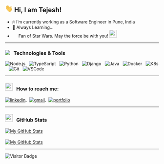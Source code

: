 ## <img src="wave.gif" width="25px" height="25px"> Hi, I am Tejesh!

  - 🖱 I’m currently working as a Software Engineer in Pune, India
  - 🌱 Always Learning...  
  - <img src="https://emojis.slackmojis.com/emojis/images/1526741134/3958/storm_trooper.gif?1526741134" width="16px" height="16px"> Fan of Star Wars. May the force be with you!  <img src="https://emojis.slackmojis.com/emojis/images/1584740072/8299/babyyoda1.png?1584740072" width="25px" height="25px">

<hr/>

### <img src="https://emojis.slackmojis.com/emojis/images/1616841890/24518/tech.gif?1616841890" width="36px"> &nbsp; Technologies & Tools
![Node.js](https://img.shields.io/badge/-Node.js-black?logo=node.js&style=social)&nbsp;&nbsp;
![TypeScript](https://img.shields.io/badge/-TypeScript-black?logo=typescript&style=social)&nbsp;&nbsp;
![Python](https://img.shields.io/badge/-Python-black?logo=Python&style=social)&nbsp;&nbsp;
![Django](https://img.shields.io/badge/-Django-black?logo=django&style=social)&nbsp;&nbsp;
![Java](https://img.shields.io/badge/-Java-black?logo=java&style=social)&nbsp;&nbsp;
![Docker](https://img.shields.io/badge/-Docker-black?logo=docker&style=social)&nbsp;&nbsp;
![K8s](https://img.shields.io/badge/-Kubernetes-black?logo=kubernetes&style=social)&nbsp;&nbsp;
![Git](https://img.shields.io/badge/-Git-black?logo=git&style=social)&nbsp;&nbsp;
![VSCode](https://img.shields.io/badge/-VSCode-black?logo=visualstudiocode&style=social)

<hr/>

### <img src="https://emojis.slackmojis.com/emojis/images/1515721994/3369/typing.gif?1515721994" width="25px" height="25px" > &nbsp; How to reach me:
<a href="https://www.linkedin.com/in/imtejesh95">
  <img align="center" src="https://img.shields.io/badge/-Linkedin-black?logo=linkedin&style=social" alt="linkedin" />
</a>
&nbsp;
<a href="mailto:chauragade.tejesh@gmail.com">
  <img align="center" src="https://img.shields.io/badge/-Gmail-black?logo=gmail&style=social" alt="gmail" />
</a>
&nbsp;
<a href="https://tejeshchauragade.me/">
  <img align="center" src="https://img.shields.io/badge/-Portfolio-black?logo=website&style=social" alt="portfolio" />
</a>

<hr/>
  
### <img src="https://emojis.slackmojis.com/emojis/images/1618700074/31105/lifeline.gif?1618700074" width="25px" height="25px" > &nbsp; GitHub Stats
<a href="https://github.com/IMTejesh95">
  <img  align="center" src="https://github-readme-stats.vercel.app/api?username=IMTejesh95&show_icons=true&line_height=27&count_private=true&title_color=00297a&text_color=000000&icon_color=00297a&bg_color=dce3e6&border_color=dce3e6&border_radius=15px&include_all_commits=true" alt="My GitHub Stats" />
</a>
  <br><br>
<a href="https://github.com/IMTejesh95">
  <img align="center" src="https://github-readme-stats.vercel.app/api/top-langs/?username=IMTejesh95&hide=TeX&layout=compact&line_height=27&show_icons=true&line_height=27&count_private=true&title_color=00297a&text_color=000000&icon_color=00297a&bg_color=dce3e6&border_color=dce3e6&border_radius=15px" alt="My GitHub Stats" />
</a> 
<hr/>

![Visitor Badge](https://visitor-badge.laobi.icu/badge?page_id=IMTejesh95.IMTejesh95)
  
<!-- [<img src="https://img.icons8.com/color/48/000000/linkedin.png" width="3.5%"/>](https://www.linkedin.com/in/tejesh-chauragade-771112123) &nbsp;&nbsp;  -->
<!-- [<img src="https://upload.wikimedia.org/wikipedia/commons/8/83/Steam_icon_logo.svg" width="3.5%"/>]()&nbsp;  -->
<!-- [<img src="https://github.com/sciencepal/sciencepal/blob/master/assets/discord-round.svg" width="3.5%"/>]() &nbsp;  -->
<!-- [<img src="https://img.icons8.com/color/48/000000/twitter.png" width="3.5%"/>]()  &nbsp;  -->
<!-- [<img src="https://img.icons8.com/fluent/48/000000/facebook-new.png" width="3.5%"/>]()  &nbsp;  -->  
<!-- [<img src="https://img.icons8.com/fluent/48/000000/instagram-new.png" width="3.5%"/>]() &nbsp;&nbsp;  -->
